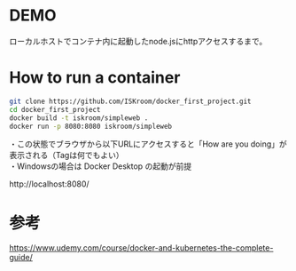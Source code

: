 # DEMO
ローカルホストでコンテナ内に起動したnode.jsにhttpアクセスするまで。

# How to run a container
 
```bash
git clone https://github.com/ISKroom/docker_first_project.git
cd docker_first_project
docker build -t iskroom/simpleweb .
docker run -p 8080:8080 iskroom/simpleweb
```

・この状態でブラウザから以下URLにアクセスすると「How are you doing」が表示される（Tagは何でもよい）  
・Windowsの場合は Docker Desktop の起動が前提

http://localhost:8080/

# 参考
https://www.udemy.com/course/docker-and-kubernetes-the-complete-guide/
